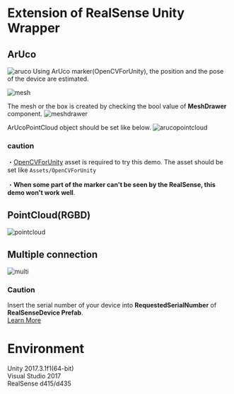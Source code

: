 # Extension of RealSense Unity Wrapper
## ArUco  
![aruco](https://user-images.githubusercontent.com/20081122/37756053-534381bc-2deb-11e8-88d8-45247ec93b5b.PNG)
Using ArUco marker(OpenCVForUnity), the position and the pose of the device are estimated.  
  
![mesh](https://user-images.githubusercontent.com/20081122/37756058-5a5fc2e4-2deb-11e8-936d-8d2eb42c8caa.PNG)
  
The mesh or the box is created by checking the bool value of **MeshDrawer** component.
![meshdrawer](https://user-images.githubusercontent.com/20081122/37756069-67db7634-2deb-11e8-823d-bd43807ec7f3.PNG)
  
ArUcoPointCloud object should be set like below.
![arucopointcloud](https://user-images.githubusercontent.com/20081122/37756061-63731a70-2deb-11e8-8481-be7f238016fa.PNG)

### caution
・[OpenCVForUnity](https://assetstore.unity.com/packages/tools/integration/opencv-for-unity-21088) asset is required to try this demo. The asset should be set like `Assets/OpenCVForUnity`  
  
・**When some part of the marker can't be seen by the RealSense, this demo won't work well**. 

## PointCloud(RGBD)
![pointcloud](https://user-images.githubusercontent.com/20081122/36625678-89cf749a-1967-11e8-933a-bf39d626b4d5.PNG)

## Multiple connection
![multi](https://user-images.githubusercontent.com/20081122/36625690-ac519250-1967-11e8-8205-9482284d6106.PNG)

### Caution
Insert the serial number of your device into **RequestedSerialNumber** of **RealSenseDevice Prefab**.  
[Learn More](https://medium.com/@aratajingu/realsense%E3%81%AEunity%E3%83%A9%E3%83%83%E3%83%91%E3%83%BC%E3%82%92%E6%8B%A1%E5%BC%B5%E3%81%97%E3%81%A6%E8%A4%87%E6%95%B0%E6%8E%A5%E7%B6%9A%E3%81%A7%E3%81%8D%E3%82%8B%E3%82%88%E3%81%86%E3%81%AB%E3%81%97%E3%81%A6%E3%81%BF%E3%81%9F-e5e8ebf34b9f)

# Environment
Unity 2017.3.1f1(64-bit)  
Visual Studio 2017  
RealSense d415/d435  
